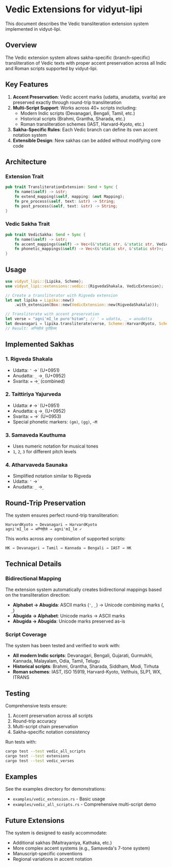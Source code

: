 # Vedic Extensions for vidyut-lipi

This document describes the Vedic transliteration extension system implemented in vidyut-lipi.

## Overview

The Vedic extension system allows sakha-specific (branch-specific) transliteration of Vedic texts with proper accent preservation across all Indic and Roman scripts supported by vidyut-lipi.

## Key Features

1. **Accent Preservation**: Vedic accent marks (udatta, anudatta, svarita) are preserved exactly through round-trip transliteration
2. **Multi-Script Support**: Works across 40+ scripts including:
   - Modern Indic scripts (Devanagari, Bengali, Tamil, etc.)
   - Historical scripts (Brahmi, Grantha, Sharada, etc.)
   - Roman transliteration schemes (IAST, Harvard-Kyoto, etc.)
3. **Sakha-Specific Rules**: Each Vedic branch can define its own accent notation system
4. **Extensible Design**: New sakhas can be added without modifying core code

## Architecture

### Extension Trait

```rust
pub trait TransliterationExtension: Send + Sync {
    fn name(&self) -> &str;
    fn extend_mapping(&self, mapping: &mut Mapping);
    fn pre_process(&self, text: &str) -> String;
    fn post_process(&self, text: &str) -> String;
}
```

### Vedic Sakha Trait

```rust
pub trait VedicSakha: Send + Sync {
    fn name(&self) -> &str;
    fn accent_mappings(&self) -> Vec<(&'static str, &'static str, VedicAccent)>;
    fn phonetic_mappings(&self) -> Vec<(&'static str, &'static str)>;
}
```

## Usage

```rust
use vidyut_lipi::{Lipika, Scheme};
use vidyut_lipi::extensions::vedic::{RigvedaShakala, VedicExtension};

// Create a transliterator with Rigveda extension
let mut lipika = Lipika::new()
    .with_extension(Box::new(VedicExtension::new(RigvedaShakala)));

// Transliterate with accent preservation
let verse = "agni'mI_le puro'hitam"; // ' = udatta, _ = anudatta
let devanagari = lipika.transliterate(verse, Scheme::HarvardKyoto, Scheme::Devanagari);
// Result: अग्नि॑मी॒ले पुरो॑हितम्
```

## Implemented Sakhas

### 1. Rigveda Shakala
- Udatta: `'` → `॑` (U+0951)
- Anudatta: `_` → `॒` (U+0952)
- Svarita: `=` → `॒॑` (combined)

### 2. Taittiriya Yajurveda
- Udatta: `#` → `॑` (U+0951)
- Anudatta: `q` → `॒` (U+0952)
- Svarita: `=` → `॓` (U+0953)
- Special phonetic markers: `(gm)`, `(gg)`, `~M`

### 3. Samaveda Kauthuma
- Uses numeric notation for musical tones
- `1`, `2`, `3` for different pitch levels

### 4. Atharvaveda Saunaka
- Simplified notation similar to Rigveda
- Udatta: `'` → `॑`
- Anudatta: `_` → `॒`

## Round-Trip Preservation

The system ensures perfect round-trip transliteration:

```
HarvardKyoto → Devanagari → HarvardKyoto
agni'mI_le → अग्नि॑मी॒ले → agni'mI_le ✓
```

This works across any combination of supported scripts:

```
HK → Devanagari → Tamil → Kannada → Bengali → IAST → HK
```

## Technical Details

### Bidirectional Mapping

The extension system automatically creates bidirectional mappings based on the transliteration direction:

- **Alphabet → Abugida**: ASCII marks (`'`, `_`) → Unicode combining marks (`॑`, `॒`)
- **Abugida → Alphabet**: Unicode marks → ASCII marks
- **Abugida → Abugida**: Unicode marks preserved as-is

### Script Coverage

The system has been tested and verified to work with:

- **All modern Indic scripts**: Devanagari, Bengali, Gujarati, Gurmukhi, Kannada, Malayalam, Odia, Tamil, Telugu
- **Historical scripts**: Brahmi, Grantha, Sharada, Siddham, Modi, Tirhuta
- **Roman schemes**: IAST, ISO 15919, Harvard-Kyoto, Velthuis, SLP1, WX, ITRANS

## Testing

Comprehensive tests ensure:
1. Accent preservation across all scripts
2. Round-trip accuracy
3. Multi-script chain preservation
4. Sakha-specific notation consistency

Run tests with:
```bash
cargo test --test vedic_all_scripts
cargo test --test extensions
cargo test --test vedic_verses
```

## Examples

See the examples directory for demonstrations:
- `examples/vedic_extension.rs` - Basic usage
- `examples/vedic_all_scripts.rs` - Comprehensive multi-script demo

## Future Extensions

The system is designed to easily accommodate:
- Additional sakhas (Maitrayaniya, Kathaka, etc.)
- More complex accent systems (e.g., Samaveda's 7-tone system)
- Manuscript-specific conventions
- Regional variations in accent notation